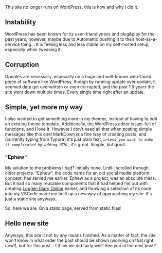 
This site no longer runs on WordPress, this is how and why I did it.

## Instability

WordPress has been known for its user-friendlyness and plug&play for the past years, however, maybe due to Automattic pushing it to their host-as-a-service thing... It is feeling less and less stable on my self-hosted setup, especially when tweaking it.

## Corruption

Updates are necessary, especially on a huge and well-known web-faced piece of software like WordPress, though by running update over update, it seemed data got overwritten or even corrupted, and the past 1.5 years the site went down multiple times. Every single time right after an update.

## Simple, yet more my way

I also wanted to get something more in my themes, instead of having to edit an existing theme template. Additionally, the WordPress editor is jam-full of functions, and I love it. However I don't need all that when posting simple messages like this one! MarkDown is a fine way of creating posts, and (currently typing from Typora) it's just plain text, _`unless you want to make it complicated by adding HTML`_, it's great. Simple, but great.

### "Ephew"

My solution to the problems I had? Initially none. Until I scrolled through older projects. "Ephew", the code name for an old social media platform concept, has served me earlier. Ephew as a project, was an absolute mess. But it had so many reusable components that it had helped me out with creating [Logger-Diary Online](https://logger-diary.online/) earlier, and throwing a selection of its code into my VSCode made me built up a new way of approaching my site: It's just a static site anyways.

So, here we are. On a static page, served from static files!

## Hello new site

Anyways, this site it not by any means finished. As a matter of fact, the site won't know in what order the post should be shown (working on that right now!), but for this post... I think we did fairly well! See you at the next post?
